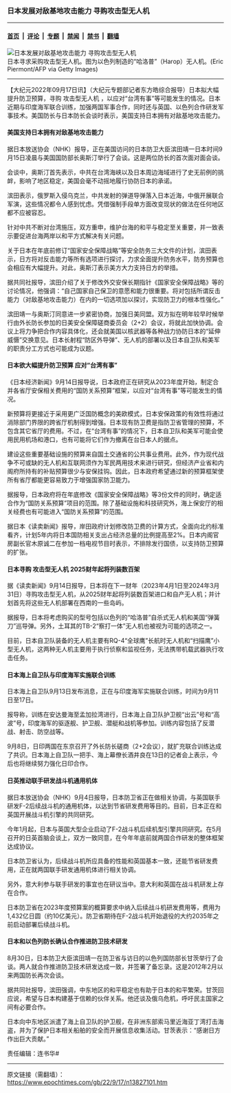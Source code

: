 ### 日本发展对敌基地攻击能力 寻购攻击型无人机

---

#### [首页](../../../..?n13827101) &nbsp;|&nbsp; [评论](../../../../../epoch-comment?n13827101) &nbsp;|&nbsp; [专题](../../../../../epoch-special?n13827101) &nbsp;|&nbsp; [禁闻](../../../../../epoch-news?n13827101) &nbsp;|&nbsp; [禁书](../../../../../books?n13827101) &nbsp;|&nbsp; [翻墙](https://github.com/gfw-breaker/nogfw/blob/master/README.md?n13827101)


<div><img alt="日本发展对敌基地攻击能力 寻购攻击型无人机" class="attachment-djy_600_400 size-djy_600_400 wp-post-image" src="https://i.epochtimes.com/assets/uploads/2022/09/id13827130-575072-600x400-1.jpg"/>
<div class="caption">
 日本寻求采购攻击型无人机。图为以色列制造的“哈洛普”（Harop）无人机。(Eric Piermont/AFP via Getty Images)
</div></div><hr/><div class="post_content" id="artbody" itemprop="articleBody">
 <!-- article content begin -->
 <p>
  【大纪元2022年09月17日讯】（大纪元专题部记者东方皓综合报导）日本拟大幅提升防卫预算，寻购
  <ok href="https://www.epochtimes.com/gb/tag/%E6%94%BB%E5%87%BB%E5%9E%8B%E6%97%A0%E4%BA%BA%E6%9C%BA.html">
   攻击型无人机
  </ok>
  ，以应对“台湾有事”等可能发生的情况。日本近期与印度海军联合训练，加强两国军事合作，同时还与英国、以色列合作研发军事技术。美国防长与日本防长会谈时表示，美国支持日本拥有对敌基地攻击能力。
 </p>
 <h4>
  美国支持日本拥有对敌基地攻击能力
 </h4>
 <p>
  据日本放送协会（NHK）报导，正在美国访问的日本防卫大臣滨田靖一日本时间9月15日凌晨与美国国防部长奥斯汀举行了会谈。这是两位防长的首次面对面会谈。
 </p>
 <p>
  会谈中，奥斯汀首先表示，中共在台湾海峡以及日本周边海域进行了史无前例的挑衅，影响了地区稳定，美国会毫不动摇地履行协防日本的承诺。
 </p>
 <p>
  滨田表示，俄罗斯入侵乌克兰，中共发射的弹道导弹落入日本近海，中俄开展联合军演，这些情况都令人感到忧虑。凭借强制手段单方面改变现状的做法在任何地区都不应被容忍。
 </p>
 <p>
  针对中共不断对台湾施压，双方重申，维护台海的和平与稳定至关重要，并一致表示要促进台海两岸以和平方式解决有关问题。
 </p>
 <p>
  关于日本在年底前修订“国家安全保障战略”等安全防务三大文件的计划，滨田表示，日方将对反击能力等所有选项进行探讨，力求全面提升防务水平，防务预算也会相应有大幅提升。对此，奥斯汀表示美方大力支持日方的举措。
 </p>
 <p>
  据共同社报导，滨田介绍了关于修改外交安保长期指针《国家安全保障战略》等的讨论情况，他强调：“自己国家自己保卫的意愿和能力很重要。将对包括所谓反击能力（对敌基地攻击能力）在内的一切选项加以探讨，实现防卫力的根本性强化。”
 </p>
 <p>
  滨田靖一与奥斯汀同意进一步紧密协商，加强日美同盟。双方拟在明年较早时候举行由外长防长参加的日美安全保障磋商委员会（2+2）会议，将就此加快协调。会议上将力争把合作内容具体化，还会就美国以核武器等各种战力协防日本的“延伸威慑”交换意见。日本长射程“防区外导弹”、无人机的部署以及日本自卫队和美军的职责分工方式也可能成为议题。
 </p>
 <h4>
  日本欲大幅提升防卫预算 应对“台湾有事”
 </h4>
 <p>
  《日本经济新闻》9月14日报导说，日本政府正在研究从2023年度开始，制定合并各省厅安保相关费用的“国防关系预算”框架，以应对“台湾有事”等可能发生的情况。
 </p>
 <p>
  新预算将更接近于采用更广泛国防概念的美欧模式，日本安保政策的有效性将通过消除部门界限的跨省厅机制得到增强。日本现有防卫费是指防卫省管理的预算，不包含其它省厅的费用。不过，在“台湾有事”的情况下，日本自卫队和美军可能会使用民用机场和港口，也有可能将它们作为撤离在台日本人的据点。
 </p>
 <p>
  建设这些重要基础设施的预算来自国土交通省的公共事业费用。此外，作为现代战争不可或缺的无人机和互联网须作为军民两用技术来进行研究，但经济产业省和内阁府所持有的补贴预算很少与安保挂钩。因此，日本政府希望通过新的预算框架使所有省厅都能更容易致力于增强国家防卫能力。
 </p>
 <p>
  据报导，日本政府将在年底修改《国家安全保障战略》等3份文件的同时，确定适合作为“国防关系预算”项目的范围。除了基础设施和科技研究外，海上保安厅的相关经费也有可能进入“国防关系预算”的范围。
 </p>
 <p>
  据日本《读卖新闻》报导，岸田政府计划修改防卫费的计算方式，全面向北约标准看齐，计划5年内将日本国防相关支出占经济总量的比例提高至2%。日本内阁官房副长官木原诚二在参加一档电视节目时表示，不排除发行国债，以支持防卫预算的扩张。
 </p>
 <h4>
  日本寻购
  <ok href="https://www.epochtimes.com/gb/tag/%E6%94%BB%E5%87%BB%E5%9E%8B%E6%97%A0%E4%BA%BA%E6%9C%BA.html">
   攻击型无人机
  </ok>
  2025财年起将列装数百架
 </h4>
 <p>
  据《读卖新闻》9月14日报导，日本将在下一财年（2023年4月1日至2024年3月31日）寻购攻击型无人机，从2025财年起将列装数百架进口和自产无人机；并计划首先将这些无人机部署在西南的一些岛屿。
 </p>
 <p>
  据报导，日本将考虑购买的型号包括以色列的“哈洛普”自杀式无人机和美国“弹簧刀”巡导弹。另外，土耳其的TB-2“察打一体”无人机也被视为可能的选项之一。
 </p>
 <p>
  目前，日本自卫队装备的无人机主要有RQ-4“全球鹰”长航时无人机和“扫描鹰”小型无人机，这两种无人机主要用于执行侦察和监视任务，无法携带机载武器执行攻击任务。
 </p>
 <h4>
  日本海上自卫队与印度海军实施联合训练
 </h4>
 <p>
  日本海上自卫队9月13日发布消息，正在与印度海军实施联合训练，时间为9月11日至17日。
 </p>
 <p>
  报导称，训练在安达曼海至孟加拉湾进行，日本海上自卫队护卫舰“出云”号和“高波”号，印度海军的驱逐舰、护卫舰、潜艇和战机等参加。训练内容包括了反潜战、射击、防空战等。
 </p>
 <p>
  9月8日，日印两国在东京召开了外长防长磋商（2+2会议），就扩充联合训练达成了共识。日本海上自卫队一把手、海上幕僚长酒井良在13日的记者会上表示，今后也将继续努力强化日印合作。
 </p>
 <h4>
  日英推动联手研发战斗机通用机体
 </h4>
 <p>
  据日本放送协会（NHK）9月4日报导，日本防卫省正在做相关协调，与英国联手研发F-2后续战斗机的通用机体，以达到节省研发费用等目的。目前，日本正在和英国开展战斗机引擎的共同研究。
 </p>
 <p>
  今年1月起，日本与英国大型企业启动了F-2战斗机后续机型引擎共同研究。在5月召开的日英首脑会谈上，双方一致同意，在今年年底前就两国合作研发的整体框架达成协议。
 </p>
 <p>
  日本防卫省认为，后续战斗机所应具备的性能和英国基本一致，还能节省研发费用，正在就两国联手研发通用机体进行相关协调。
 </p>
 <p>
  另外，意大利参与联手研发的事宜也在研议当中。意大利和英国在战斗机研发上存在合作。
 </p>
 <p>
  日本防卫省在2023年度预算案的概算要求中纳入后续战斗机研发费用等，费用为1,432亿日圆（约10亿美元）。防卫省期待在F-2战斗机开始退役的大约2035年之前启动部署后续战斗机。
 </p>
 <h4>
  日本和以色列防长确认合作推进防卫技术研发
 </h4>
 <p>
  8月30日，日本防卫大臣滨田靖一在防卫省与访日的以色列国防部长甘茨举行了会谈。两人就合作推进防卫技术研发达成一致，并签署了备忘录。这是2012年2月以来两国防长再次会谈。
 </p>
 <p>
  据共同社报导，滨田强调，中东地区的和平稳定也有助于日本的和平繁荣。甘茨回应说，希望与日本构建基于信赖的伙伴关系。他还谈及俄乌危机，呼吁民主国家之间有必要合作。
 </p>
 <p>
  日本向中东地区派遣了海上自卫队的护卫舰，在非洲东部索马里近海亚丁湾打击海盗，并为了保护日本相关船舶的安全而开展信息收集活动。甘茨表示：“感谢日方作出巨大贡献。”
 </p>
 <p>
  责任编辑：连书华#
 </p>
 <!-- article content end -->
 <div id="below_article_ad">
 </div>
</div>


---

原文链接（需翻墙）：https://www.epochtimes.com/gb/22/9/17/n13827101.htm